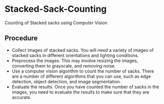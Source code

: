 # Stacked-Sack-Counting
Counting of Stacked sacks using Computer Vision

## Procedure
* Collect images of stacked sacks. You will need a variety of images of stacked sacks in different orientations and lighting conditions.
* Preprocess the images. This may involve resizing the images, converting them to grayscale, and removing noise.
* Use a computer vision algorithm to count the number of sacks. There are a number of different algorithms that you can use, such as edge detection, object detection, and image segmentation.
* Evaluate the results. Once you have counted the number of sacks in the images, you need to evaluate the results to make sure that they are accurate.
